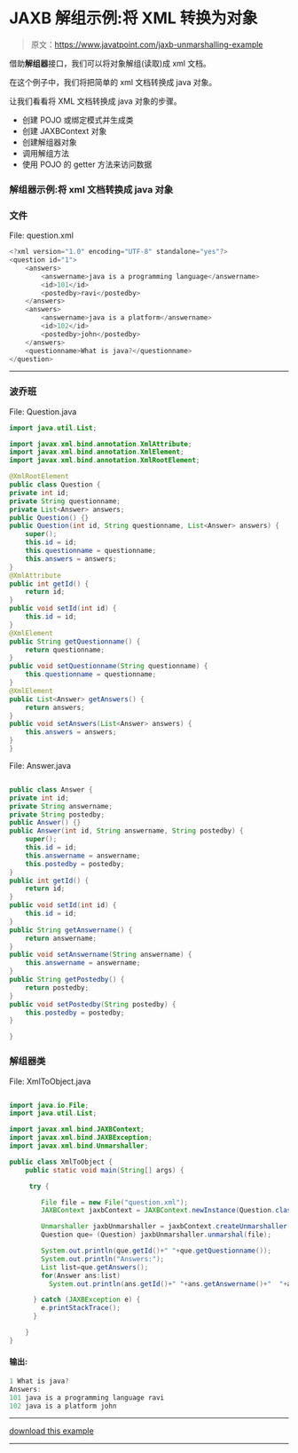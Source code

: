 # JAXB 解组示例:将 XML 转换为对象

> 原文：<https://www.javatpoint.com/jaxb-unmarshalling-example>

借助**解组器**接口，我们可以将对象解组(读取)成 xml 文档。

在这个例子中，我们将把简单的 xml 文档转换成 java 对象。

让我们看看将 XML 文档转换成 java 对象的步骤。

*   创建 POJO 或绑定模式并生成类
*   创建 JAXBContext 对象
*   创建解组器对象
*   调用解组方法
*   使用 POJO 的 getter 方法来访问数据

### 解组器示例:将 xml 文档转换成 java 对象

### 文件

File: question.xml

```java
<?xml version="1.0" encoding="UTF-8" standalone="yes"?>
<question id="1">
    <answers>
        <answername>java is a programming language</answername>
        <id>101</id>
        <postedby>ravi</postedby>
    </answers>
    <answers>
        <answername>java is a platform</answername>
        <id>102</id>
        <postedby>john</postedby>
    </answers>
    <questionname>What is java?</questionname>
</question>

```

* * *

### 波乔班

File: Question.java

```java
import java.util.List;

import javax.xml.bind.annotation.XmlAttribute;
import javax.xml.bind.annotation.XmlElement;
import javax.xml.bind.annotation.XmlRootElement;

@XmlRootElement
public class Question {
private int id;
private String questionname;
private List<Answer> answers;
public Question() {}
public Question(int id, String questionname, List<Answer> answers) {
	super();
	this.id = id;
	this.questionname = questionname;
	this.answers = answers;
}
@XmlAttribute
public int getId() {
	return id;
}
public void setId(int id) {
	this.id = id;
}
@XmlElement
public String getQuestionname() {
	return questionname;
}
public void setQuestionname(String questionname) {
	this.questionname = questionname;
}
@XmlElement
public List<Answer> getAnswers() {
	return answers;
}
public void setAnswers(List<Answer> answers) {
	this.answers = answers;
}
}

```

File: Answer.java

```java

public class Answer {
private int id;
private String answername;
private String postedby;
public Answer() {}
public Answer(int id, String answername, String postedby) {
	super();
	this.id = id;
	this.answername = answername;
	this.postedby = postedby;
}
public int getId() {
	return id;
}
public void setId(int id) {
	this.id = id;
}
public String getAnswername() {
	return answername;
}
public void setAnswername(String answername) {
	this.answername = answername;
}
public String getPostedby() {
	return postedby;
}
public void setPostedby(String postedby) {
	this.postedby = postedby;
}

}

```

### 解组器类

File: XmlToObject.java

```java

import java.io.File;
import java.util.List;

import javax.xml.bind.JAXBContext;
import javax.xml.bind.JAXBException;
import javax.xml.bind.Unmarshaller;

public class XmlToObject {
	public static void main(String[] args) {

	 try {

		File file = new File("question.xml");
		JAXBContext jaxbContext = JAXBContext.newInstance(Question.class);

		Unmarshaller jaxbUnmarshaller = jaxbContext.createUnmarshaller();
		Question que= (Question) jaxbUnmarshaller.unmarshal(file);

		System.out.println(que.getId()+" "+que.getQuestionname());
		System.out.println("Answers:");
		List list=que.getAnswers();
		for(Answer ans:list)
		  System.out.println(ans.getId()+" "+ans.getAnswername()+"  "+ans.getPostedby());

	  } catch (JAXBException e) {
		e.printStackTrace();
	  }

	}
} 
```

#### 输出:

```java
1 What is java?
Answers:
101 java is a programming language ravi
102 java is a platform john

```

* * *

[download this example](src/jaxb/jaxbmarshal3.zip)

* * *